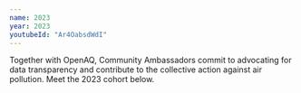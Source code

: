 ```yaml
---
name: 2023
year: 2023
youtubeId: "Ar4OabsdWdI"
---
```


Together with OpenAQ, Community Ambassadors commit to advocating for data transparency and contribute to the collective action against air pollution.
Meet the 2023 cohort below.
